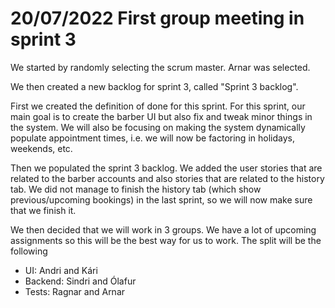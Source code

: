 # 20/07/2022 First group meeting in sprint 3

We started by randomly selecting the scrum master. Arnar was selected. 

We then created a new backlog for sprint 3, called "Sprint 3 backlog".

First we created the definition of done for this sprint. For this sprint, our main goal is to create the barber UI but also fix and tweak minor things in the system. We will also be focusing on making the system dynamically populate appointment times, i.e. we will now be factoring in holidays, weekends, etc.

Then we populated the sprint 3 backlog. We added the user stories that are related to the barber accounts and also stories that are related to the history tab. We did not manage to finish the history tab (which show previous/upcoming bookings) in the last sprint, so we will now make sure that we finish it. 

We then decided that we will work in 3 groups. We have a lot of upcoming assignments so this will be the best way for us to work.
The split will be the following

- UI: Andri and Kári
- Backend: Sindri and Ólafur
- Tests: Ragnar and Arnar

